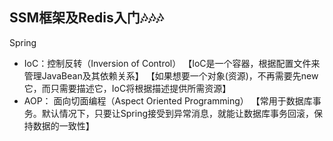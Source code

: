 
## SSM框架及Redis入门🎶🎶🎶

Spring 

 - IoC：控制反转（Inversion of Control）
 【IoC是一个容器，根据配置文件来管理JavaBean及其依赖关系】
 【如果想要一个对象(资源)，不再需要先new它，而只需要描述它，IoC将根据描述提供所需资源】
 - AOP： 面向切面编程（Aspect Oriented Programming）
 【常用于数据库事务。默认情况下，只要让Spring接受到异常消息，就能让数据库事务回滚，保持数据的一致性】
<!--stackedit_data:
eyJoaXN0b3J5IjpbMTU3NjA3ODQ0NSwzMDI5NDA2NjNdfQ==
-->